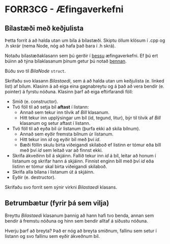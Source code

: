 # FORR3CG - Æfingaverkefni

## Bílastæði með keðjulista

Þetta forrit á að halda utan um bíla á bílastæði. Skiptu öllum klösum í .cpp og .h skrár (nema Node, nóg að hafa það bara í .h skrá).

Notaðu bílastæðaklasann sem þú gerðir í [þessu](https://gist.github.com/gestskoli/6ce1f3234158e12bd5c8fc60de30a0d3) æfingaverkefni. Ef þú ert búinn að týna bílaklasanum þínum getur þú notað [þennan](https://gist.github.com/gestskoli/910f1989c389c963256b6114b62f280f).

Búðu svo til *BilaNode* `struct`.

Skrifaðu svo klasann *Bilastaedi*, sem á að halda utan um keðjulista (e. linked list) af bílum. Klasinn á að eiga eina gagnabreytu og á það að vera bendir (e. pointer) á fyrstu nóðuna. Klasinn þarf að eiga eftirfarandi föll:

- Smið (e. constructor).
- Tvö föll til að setja bíl **aftast** í listann:
  - Annað sem tekur inn tilvik af *Bill* klasanum.
  - Hitt tekur inn upplýsingar um bíl (id, tegund, litur), býr til tilvik af *Bill* klasanum og setur aftast í listann.
- Tvö föll til að eyða bíl úr listanum (þurfa ekki að skila bílnum).
  - Annað sem eyðir fremsta bílnum úr listanum.
  - Hitt tekur inn *id* og eyðir bíl með því *id*.
  - Bæði föllin skulu birta viðeigandi skilaboð ef listinn er tómur eða bíll með því *id* sem leitað var að finnst ekki.
- Skrifa ákveðinn bíl á skjáinn. Fallið tekur inn *id* á bíl, leitar að honum í listanum og skrifar hann á skjáinn. Finnist enginn bíll með því *id* eða listinn er tómur skal birta viðeigandi skilaboð.
- Skrifa alla bílana í listanum út á skjáinn.
- Eyðir (e. destructor).

Skrifaðu svo forrit sem sýnir virkni *Bilastaedi* klasans.

## Betrumbætur (fyrir þá sem vilja)

Breyttu *Bilastaedi* klasanum þannig að hann hafi tvo benda, annan sem bendir á fremstu nóðuna og hinn sem bendir alltaf á síðustu nóðuna.

Hverju þarf að breyta? Það er nóg að breyta smiðnum, fallinu sem setur í listann og svo fallinu sem eyðir ákveðnum bíl.
